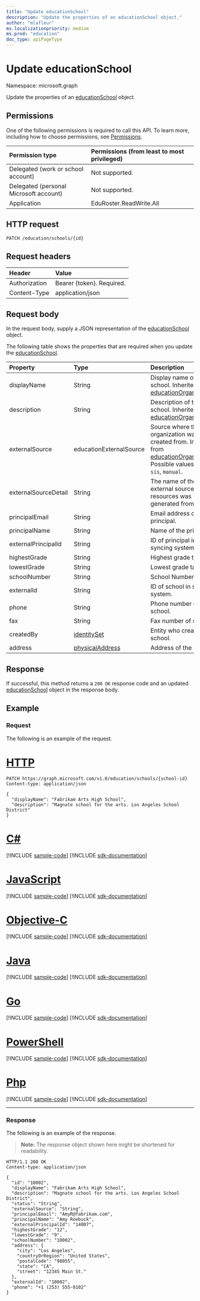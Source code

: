 ```yaml
---
title: "Update educationSchool"
description: "Update the properties of an educationSchool object."
author: "mlafleur"
ms.localizationpriority: medium
ms.prod: "education"
doc_type: apiPageType
---
```


# Update educationSchool

Namespace: microsoft.graph

Update the properties of an [educationSchool](../resources/educationschool.md) object.

## Permissions

One of the following permissions is required to call this API. To learn more, including how to choose permissions, see [Permissions](/graph/permissions-reference).

| Permission type                        | Permissions (from least to most privileged) |
| :------------------------------------- | :------------------------------------------ |
| Delegated (work or school account)     | Not supported.                              |
| Delegated (personal Microsoft account) | Not supported.                              |
| Application                            | EduRoster.ReadWrite.All                     |

## HTTP request

<!-- { "blockType": "ignored" } -->
```http
PATCH /education/schools/{id}
```

## Request headers

| Header        | Value                     |
| :------------ | :------------------------ |
| Authorization | Bearer {token}. Required. |
| Content-Type  | application/json          |

## Request body

In the request body, supply a JSON representation of the [educationSchool](../resources/educationschool.md) object.

The following table shows the properties that are required when you update the [educationSchool](../resources/educationschool.md).

| Property             | Type                                               | Description                                                                                                                                                           |
| :------------------- | :------------------------------------------------- | :-------------------------------------------------------------------------------------------------------------------------------------------------------------------- |
| displayName          | String                                             | Display name of the school. Inherited from [educationOrganization](../resources/educationorganization.md).                                                            |
| description          | String                                             | Description of the school. Inherited from [educationOrganization](../resources/educationorganization.md).                                                             |
| externalSource       | educationExternalSource                            | Source where this organization was created from. Inherited from [educationOrganization](../resources/educationorganization.md). Possible values are: `sis`, `manual`. |
| externalSourceDetail | String                                             | The name of the external source this resources was generated from.                                                                                                    |
| principalEmail       | String                                             | Email address of the principal.                                                                                                                                       |
| principalName        | String                                             | Name of the principal.                                                                                                                                                |
| externalPrincipalId  | String                                             | ID of principal in syncing system.                                                                                                                                    |
| highestGrade         | String                                             | Highest grade taught.                                                                                                                                                 |
| lowestGrade          | String                                             | Lowest grade taught.                                                                                                                                                  |
| schoolNumber         | String                                             | School Number.                                                                                                                                                        |
| externalId           | String                                             | ID of school in syncing system.                                                                                                                                       |
| phone                | String                                             | Phone number of school.                                                                                                                                               |
| fax                  | String                                             | Fax number of school.                                                                                                                                                 |
| createdBy            | [identitySet](../resources/identityset.md)         | Entity who created the school.                                                                                                                                        |
| address              | [physicalAddress](../resources/physicaladdress.md) | Address of the school.                                                                                                                                                |

## Response

If successful, this method returns a `200 OK` response code and an updated [educationSchool](../resources/educationschool.md) object in the response body.

## Example

### Request

The following is an example of the request.

# [HTTP](#tab/http)

<!-- {
  "blockType": "request",
  "name": "update_educationschool"
}-->
```http
PATCH https://graph.microsoft.com/v1.0/education/schools/{school-id}
Content-type: application/json

{
  "displayName": "Fabrikam Arts High School",
  "description": "Magnate school for the arts. Los Angeles School District"
}
```

# [C#](#tab/csharp)
[!INCLUDE [sample-code](../includes/snippets/csharp/update-educationschool-csharp-snippets.md)]
[!INCLUDE [sdk-documentation](../includes/snippets/snippets-sdk-documentation-link.md)]

# [JavaScript](#tab/javascript)
[!INCLUDE [sample-code](../includes/snippets/javascript/update-educationschool-javascript-snippets.md)]
[!INCLUDE [sdk-documentation](../includes/snippets/snippets-sdk-documentation-link.md)]

# [Objective-C](#tab/objc)
[!INCLUDE [sample-code](../includes/snippets/objc/update-educationschool-objc-snippets.md)]
[!INCLUDE [sdk-documentation](../includes/snippets/snippets-sdk-documentation-link.md)]

# [Java](#tab/java)
[!INCLUDE [sample-code](../includes/snippets/java/update-educationschool-java-snippets.md)]
[!INCLUDE [sdk-documentation](../includes/snippets/snippets-sdk-documentation-link.md)]

# [Go](#tab/go)
[!INCLUDE [sample-code](../includes/snippets/go/update-educationschool-go-snippets.md)]
[!INCLUDE [sdk-documentation](../includes/snippets/snippets-sdk-documentation-link.md)]

# [PowerShell](#tab/powershell)
[!INCLUDE [sample-code](../includes/snippets/powershell/update-educationschool-powershell-snippets.md)]
[!INCLUDE [sdk-documentation](../includes/snippets/snippets-sdk-documentation-link.md)]

# [Php](#tab/php)
[!INCLUDE [sample-code](../includes/snippets/php/update-educationschool-php-snippets.md)]
[!INCLUDE [sdk-documentation](../includes/snippets/snippets-sdk-documentation-link.md)]

---

### Response

The following is an example of the response.

>**Note:** The response object shown here might be shortened for readability.

<!-- {
  "blockType": "response",
  "truncated": true,
  "@odata.type": "microsoft.graph.educationSchool"
} -->
```http
HTTP/1.1 200 OK
Content-type: application/json

{
  "id": "10002",
  "displayName": "Fabrikam Arts High School",
  "description": "Magnate school for the arts. Los Angeles School District",
  "status": "String",
  "externalSource": "String",
  "principalEmail": "AmyR@fabrikam.com",
  "principalName": "Amy Roebuck",
  "externalPrincipalId": "14007",
  "highestGrade": "12",
  "lowestGrade": "9",
  "schoolNumber": "10002",
  "address": {
    "city": "Los Angeles",
    "countryOrRegion": "United States",
    "postalCode": "98055",
    "state": "CA",
    "street": "12345 Main St."
  },
  "externalId": "10002",
  "phone": "+1 (253) 555-0102"
}
```

<!-- uuid: 8fcb5dbc-d5aa-4681-8e31-b001d5168d79
2015-10-25 14:57:30 UTC -->
<!-- {
  "type": "#page.annotation",
  "description": "Update educationschool",
  "keywords": "",
  "section": "documentation",
  "tocPath": "",
  "suppressions": [
  ]
}-->
